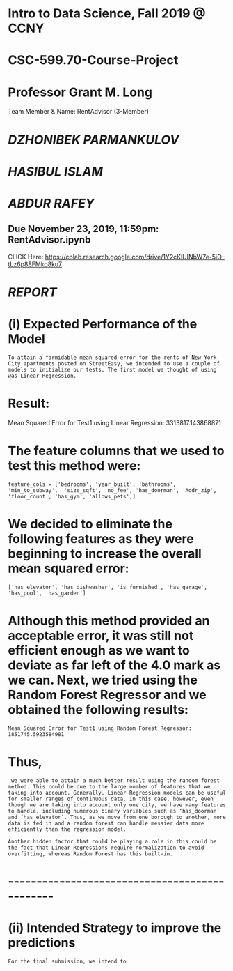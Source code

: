 # Intro to Data Science, Fall 2019 @ CCNY
# CSC-599.70-Course-Project 
# Professor Grant M. Long
Team Member & Name: RentAdvisor (3-Member)

# *DZHONIBEK PARMANKULOV*
# *HASIBUL ISLAM*
# *ABDUR RAFEY*
## Due November 23, 2019, 11:59pm: RentAdvisor.ipynb ###
CLICK Here: https://colab.research.google.com/drive/1Y2cKlUINbW7e-5iO-tLz6p88FMko8ku7

# *REPORT* #

# (i) Expected Performance of the Model
    To attain a formidable mean squared error for the rents of New York City apartments posted on StreetEasy, we intended to use a couple of models to initialize our tests. The first model we thought of using was Linear Regression. 

# Result: 
Mean Squared Error for Test1 using Linear Regression: 3313817.143868871

# The feature columns that we used to test this method were:

    feature_cols = ['bedrooms', 'year_built', 'bathrooms', 'min_to_subway',  'size_sqft', 'no_fee', 'has_doorman', 'Addr_zip', 'floor_count', 'has_gym', 'allows_pets',]

# We decided to eliminate the following features as they were beginning to increase the overall mean squared error:

    ['has_elevator', 'has_dishwasher', 'is_furnished', 'has_garage', 'has_pool', 'has_garden']

# Although this method provided an acceptable error, it was still not efficient enough as we want to deviate as far left of the 4.0 mark as we can. Next, we tried using the Random Forest Regressor and we obtained the following results: 

    Mean Squared Error for Test1 using Random Forest Regressor: 1851745.5923584981

# Thus,
     we were able to attain a much better result using the random forest method. This could be due to the large number of features that we taking into account. Generally, Linear Regression models can be useful for smaller ranges of continuous data. In this case, however, even though we are taking into account only one city, we have many features to handle, including numerous binary variables such as ‘has_doorman’ and ‘has_elevator’. Thus, as we move from one borough to another, more data is fed in and a random forest can handle messier data more efficiently than the regression model. 

    Another hidden factor that could be playing a role in this could be the fact that Linear Regressions require normalization to avoid overfitting, whereas Random Forest has this built-in.   

# ----------------------------------------------
# (ii) Intended Strategy to improve the predictions
    For the final submission, we intend to 

